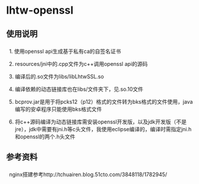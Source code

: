 # lhtw-openssl
## 使用说明
### 
   1. 使用openssl api生成基于私有ca的自签名证书
   
   2. resources/jni中的.cpp文件为c++调用openssl api的源码
   
   3. 编译后的.so文件为libs/libLhtwSSL.so
   
   4. 编译依赖的动态链接库也在libs/文件夹下，见.so.10文件
   
   5. bcprov.jar是用于将pcks12（p12）格式的文件转为bks格式的文件使用，java编写的安卓程序只能使用bks格式文件
   
   6. 将c++源码编译为动态链接库需安装openssl开发版，以及jdk开发版（不是jre），jdk中需要有jni.h等c头文件，我使用eclipse编译的，编译时需指定jni.h和openssl的两个.h头文件

## 参考资料
### 
   nginx搭建参考http://tchuairen.blog.51cto.com/3848118/1782945/
